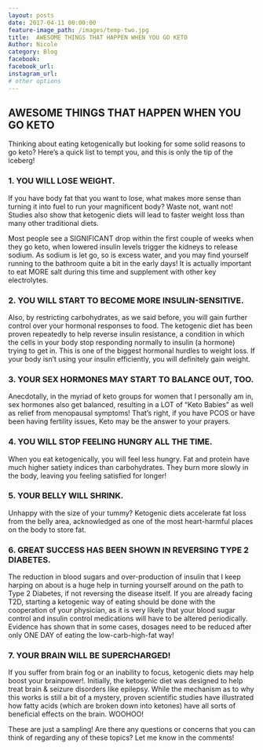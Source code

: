 ```yaml
---
layout: posts
date: 2017-04-11 00:00:00
feature-image_path: /images/temp-two.jpg
title:  AWESOME THINGS THAT HAPPEN WHEN YOU GO KETO
Author: Nicole
category: Blog
facebook:
facebook_url:
instagram_url:
# other options
---
```



## AWESOME THINGS THAT HAPPEN WHEN YOU GO KETO

Thinking about eating ketogenically but looking for some solid reasons to go keto? Here’s a quick list to tempt you, and this is only the tip of the iceberg!

### 1. YOU WILL LOSE WEIGHT.

If you have body fat that you want to lose, what makes more sense than turning it into fuel to run your magnificent body? Waste not, want not! Studies also show that ketogenic diets will lead to faster weight loss than many other traditional diets.

Most people see a SIGNIFICANT drop within the first couple of weeks when they go keto, when lowered insulin levels trigger the kidneys to release sodium. As sodium is let go, so is excess water, and you may find yourself running to the bathroom quite a bit in the early days! It is actually important to eat MORE salt during this time and supplement with other key electrolytes.


### 2. YOU WILL START TO BECOME MORE INSULIN-SENSITIVE.

Also, by restricting carbohydrates, as we said before, you will gain further control over your hormonal responses to food. The ketogenic diet has been proven repeatedly to help reverse insulin resistance, a condition in which the cells in your body stop responding normally to insulin (a hormone) trying to get in. This is one of the biggest hormonal hurdles to weight loss. If your body isn’t using your insulin efficiently, you will definitely gain weight.


### 3. YOUR SEX HORMONES MAY START TO BALANCE OUT, TOO.

Anecdotally, in the myriad of keto groups for women that I personally am in, sex hormones also get balanced, resulting in a LOT of “Keto Babies” as well as relief from menopausal symptoms! That’s right, if you have PCOS or have been having fertility issues, Keto may be the answer to your prayers.


### 4. YOU WILL STOP FEELING HUNGRY ALL THE TIME.

When you eat ketogenically, you will feel less hungry. Fat and protein have much higher satiety indices than carbohydrates. They burn more slowly in the body, leaving you feeling satisfied for longer!


### 5. YOUR BELLY WILL SHRINK.

Unhappy with the size of your tummy? Ketogenic diets accelerate fat loss from the belly area, acknowledged as one of the most heart-harmful places on the body to store fat.


### 6. GREAT SUCCESS HAS BEEN SHOWN IN REVERSING TYPE 2 DIABETES.

The reduction in blood sugars and over-production of insulin that I keep harping on about is a huge help in turning yourself around on the path to Type 2 Diabetes, if not reversing the disease itself. If you are already facing T2D, starting a ketogenic way of eating should be done with the cooperation of your physician, as it is very likely that your blood sugar control and insulin control medications will have to be altered periodically. Evidence has shown that in some cases, dosages need to be reduced after only ONE DAY of eating the low-carb-high-fat way!


### 7. YOUR BRAIN WILL BE SUPERCHARGED!

If you suffer from brain fog or an inability to focus, ketogenic diets may help boost your brainpower!. Initially, the ketogenic diet was designed to help treat brain & seizure disorders like epilepsy. While the mechanism as to why this works is still a bit of a mystery, proven scientific studies have illustrated how fatty acids (which are broken down into ketones) have all sorts of beneficial effects on the brain. WOOHOO!

These are just a sampling! Are there any questions or concerns that you can think of regarding any of these topics? Let me know in the comments!

